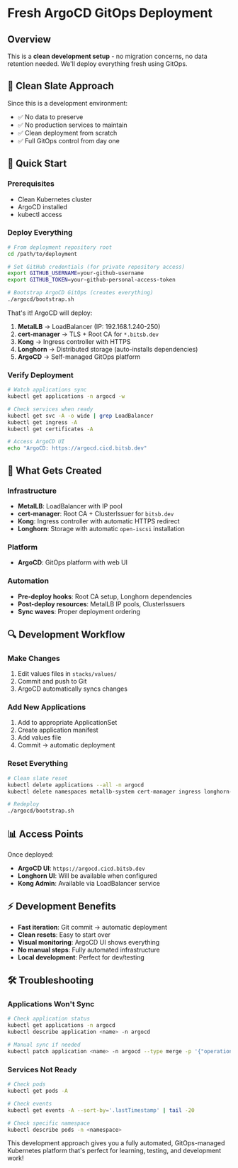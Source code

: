 # Fresh ArgoCD GitOps Deployment

## Overview
This is a **clean development setup** - no migration concerns, no data retention needed. We'll deploy everything fresh using GitOps.

## 🧹 **Clean Slate Approach**

Since this is a development environment:
- ✅ No data to preserve
- ✅ No production services to maintain
- ✅ Clean deployment from scratch
- ✅ Full GitOps control from day one

## 🚀 **Quick Start**

### Prerequisites
- Clean Kubernetes cluster
- ArgoCD installed
- kubectl access

### Deploy Everything
```bash
# From deployment repository root
cd /path/to/deployment

# Set GitHub credentials (for private repository access)
export GITHUB_USERNAME=your-github-username
export GITHUB_TOKEN=your-github-personal-access-token

# Bootstrap ArgoCD GitOps (creates everything)
./argocd/bootstrap.sh
```

That's it! ArgoCD will deploy:
1. **MetalLB** → LoadBalancer (IP: 192.168.1.240-250)
2. **cert-manager** → TLS + Root CA for `*.bitsb.dev`
3. **Kong** → Ingress controller with HTTPS
4. **Longhorn** → Distributed storage (auto-installs dependencies)
5. **ArgoCD** → Self-managed GitOps platform

### Verify Deployment
```bash
# Watch applications sync
kubectl get applications -n argocd -w

# Check services when ready
kubectl get svc -A -o wide | grep LoadBalancer
kubectl get ingress -A
kubectl get certificates -A

# Access ArgoCD UI
echo "ArgoCD: https://argocd.cicd.bitsb.dev"
```

## 🎯 **What Gets Created**

### Infrastructure
- **MetalLB**: LoadBalancer with IP pool
- **cert-manager**: Root CA + ClusterIssuer for `bitsb.dev`
- **Kong**: Ingress controller with automatic HTTPS redirect
- **Longhorn**: Storage with automatic `open-iscsi` installation

### Platform
- **ArgoCD**: GitOps platform with web UI

### Automation
- **Pre-deploy hooks**: Root CA setup, Longhorn dependencies
- **Post-deploy resources**: MetalLB IP pools, ClusterIssuers
- **Sync waves**: Proper deployment ordering

## 🔍 **Development Workflow**

### Make Changes
1. Edit values files in `stacks/values/`
2. Commit and push to Git
3. ArgoCD automatically syncs changes

### Add New Applications
1. Add to appropriate ApplicationSet
2. Create application manifest
3. Add values file
4. Commit → automatic deployment

### Reset Everything
```bash
# Clean slate reset
kubectl delete applications --all -n argocd
kubectl delete namespaces metallb-system cert-manager ingress longhorn-system

# Redeploy
./argocd/bootstrap.sh
```

## 📊 **Access Points**

Once deployed:
- **ArgoCD UI**: `https://argocd.cicd.bitsb.dev`
- **Longhorn UI**: Will be available when configured
- **Kong Admin**: Available via LoadBalancer service

## ⚡ **Development Benefits**

- **Fast iteration**: Git commit → automatic deployment
- **Clean resets**: Easy to start over
- **Visual monitoring**: ArgoCD UI shows everything
- **No manual steps**: Fully automated infrastructure
- **Local development**: Perfect for dev/testing

## 🛠️ **Troubleshooting**

### Applications Won't Sync
```bash
# Check application status
kubectl get applications -n argocd
kubectl describe application <name> -n argocd

# Manual sync if needed
kubectl patch application <name> -n argocd --type merge -p '{"operation":{"sync":{}}}'
```

### Services Not Ready
```bash
# Check pods
kubectl get pods -A

# Check events
kubectl get events -A --sort-by='.lastTimestamp' | tail -20

# Check specific namespace
kubectl describe pods -n <namespace>
```

This development approach gives you a fully automated, GitOps-managed Kubernetes platform that's perfect for learning, testing, and development work!
